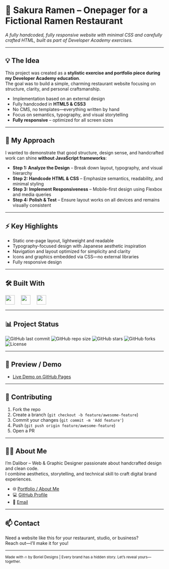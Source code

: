 # 🚀 Sakura Ramen – Onepager for a Fictional Ramen Restaurant

<em>A fully handcoded, fully responsive website with minimal CSS and carefully crafted HTML, built as part of Developer Academy exercises.</em>

---

## 💡 The Idea
This project was created as a **stylistic exercise and portfolio piece during my Developer Academy education**.  
The goal was to build a simple, charming restaurant website focusing on structure, clarity, and personal craftsmanship.

- Implementation based on an external design  
- Fully handcoded in **HTML5 & CSS3**  
- No CMS, no templates—everything written by hand  
- Focus on semantics, typography, and visual storytelling  
- **Fully responsive** – optimized for all screen sizes  

---

## 🎨 My Approach
I wanted to demonstrate that good structure, design sense, and handcrafted work can shine **without JavaScript frameworks**:

- **Step 1: Analyze the Design** – Break down layout, typography, and visual hierarchy  
- **Step 2: Handcode HTML & CSS** – Emphasize semantics, readability, and minimal styling  
- **Step 3: Implement Responsiveness** – Mobile-first design using Flexbox and media queries  
- **Step 4: Polish & Test** – Ensure layout works on all devices and remains visually consistent  

---

## ⚡ Key Highlights
- Static one-page layout, lightweight and readable  
- Typography-focused design with Japanese aesthetic inspiration  
- Navigation and layout optimized for simplicity and clarity  
- Icons and graphics embedded via CSS—no external libraries  
- Fully responsive design  

---

## 🛠 Built With
<div align="left">
  <img src="https://cdn.jsdelivr.net/gh/devicons/devicon/icons/html5/html5-original.svg" height="30" />
  <img width="12" />
  <img src="https://cdn.jsdelivr.net/gh/devicons/devicon/icons/css3/css3-original.svg" height="30" />
  <img width="12" />
  <img src="https://cdn.jsdelivr.net/gh/devicons/devicon/icons/git/git-original.svg" height="30" />
</div>

---

## 📊 Project Status
![GitHub last commit](https://img.shields.io/github/last-commit/Boriel777/sakura-ramen.demo?style=for-the-badge)
![GitHub repo size](https://img.shields.io/github/repo-size/Boriel777/sakura-ramen.demo?style=for-the-badge)
![GitHub stars](https://img.shields.io/github/stars/Boriel777/sakura-ramen.demo?style=for-the-badge)
![GitHub forks](https://img.shields.io/github/forks/Boriel777/sakura-ramen.demo?style=for-the-badge)
![License](https://img.shields.io/github/license/Boriel777/sakura-ramen.demo?style=for-the-badge)

---

## 📸 Preview / Demo
- [Live Demo on GitHub Pages](https://boriel777.github.io/sakura-ramen.demo/)  

---

## 🤝 Contributing
1. Fork the repo  
2. Create a branch (`git checkout -b feature/awesome-feature`)  
3. Commit your changes (`git commit -m 'Add feature'`)  
4. Push (`git push origin feature/awesome-feature`)  
5. Open a PR

---

## 🙋‍♂️ About Me
I’m Dalibor – Web & Graphic Designer passionate about handcrafted design and clean code.  
I combine aesthetics, storytelling, and technical skill to craft digital brand experiences.

- 🌐 [Portfolio / About Me](https://borieldesigns.myportfolio.com)  
- 💻 [GitHub Profile](https://github.com/Boriel777)  
- 📩 [Email](mailto:office@boriel-designs.com)  

---

## 📫 Contact
Need a website like this for your restaurant, studio, or business?  
Reach out—I’ll make it for you!

---

<sub>Made with 🔥 by Boriel Designs | Every brand has a hidden story. Let’s reveal yours—together.</sub>
